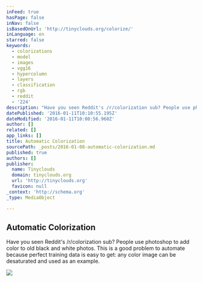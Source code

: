 ```yaml
---
inFeed: true
hasPage: false
inNav: false
isBasedOnUrl: 'http://tinyclouds.org/colorize/'
inLanguage: en
starred: false
keywords:
  - colorizations
  - model
  - images
  - vgg16
  - hypercolumn
  - layers
  - classification
  - rgb
  - reddit
  - '224'
description: "Have you seen Reddit's /r/colorization sub? People use photoshop to add color to old black and white photos. This is a good problem to automate because perfect training data is easy to get: any color image can be desaturated and used as an example."
datePublished: '2016-01-11T10:10:55.195Z'
dateModified: '2016-01-11T10:08:56.960Z'
author: []
related: []
app_links: []
title: Automatic Colorization
sourcePath: _posts/2016-01-08-automatic-colorization.md
published: true
authors: []
publisher:
  name: Tinyclouds
  domain: tinyclouds.org
  url: 'http://tinyclouds.org'
  favicon: null
_context: 'http://schema.org'
_type: MediaObject

---
```

<article style=""><h1>Automatic Colorization</h1><p>Have you seen Reddit's /r/colorization sub? People use photoshop to add color to old black and white photos. This is a good problem to automate because perfect training data is easy to get: any color image can be desaturated and used as an example.</p><img src="https://s3-us-west-2.amazonaws.com/the-grid-img/p/28173081655a41895f7bf30c294b61b3264d5d70.jpg" /></article>